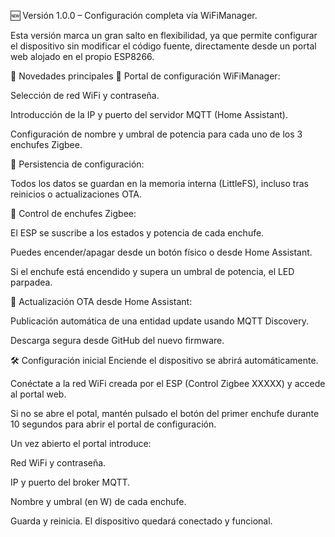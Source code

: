 🆕 Versión 1.0.0 – Configuración completa vía WiFiManager.

Esta versión marca un gran salto en flexibilidad, ya que permite configurar el dispositivo sin modificar el código fuente, directamente desde un portal web alojado en el propio ESP8266.

🚀 Novedades principales
🔧 Portal de configuración WiFiManager:

Selección de red WiFi y contraseña.

Introducción de la IP y puerto del servidor MQTT (Home Assistant).

Configuración de nombre y umbral de potencia para cada uno de los 3 enchufes Zigbee.

💾 Persistencia de configuración:

Todos los datos se guardan en la memoria interna (LittleFS), incluso tras reinicios o actualizaciones OTA.

🔌 Control de enchufes Zigbee:

El ESP se suscribe a los estados y potencia de cada enchufe.

Puedes encender/apagar desde un botón físico o desde Home Assistant.

Si el enchufe está encendido y supera un umbral de potencia, el LED parpadea.

📡 Actualización OTA desde Home Assistant:

Publicación automática de una entidad update usando MQTT Discovery.

Descarga segura desde GitHub del nuevo firmware.

🛠 Configuración inicial
Enciende el dispositivo se abrirá automáticamente.

Conéctate a la red WiFi creada por el ESP (Control Zigbee XXXXX) y accede al portal web.

Si no se abre el potal, mantén pulsado el botón del primer enchufe durante 10 segundos para abrir el portal de configuración.

Un vez abierto el portal introduce:

Red WiFi y contraseña.

IP y puerto del broker MQTT.

Nombre y umbral (en W) de cada enchufe.

Guarda y reinicia. El dispositivo quedará conectado y funcional.
